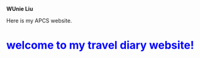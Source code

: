 <strong>WUnie Liu </strong>
  
Here is my APCS website. 
<h1>welcome to my travel diary website!</h1>
<body><style>h1 {color: blue;}</style> 

